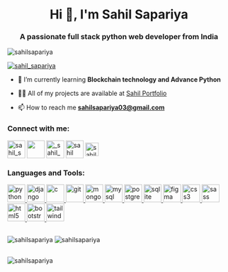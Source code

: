 <h1 align="center">Hi 👋, I'm Sahil Sapariya</h1>
<h3 align="center">A passionate full stack python web developer from India</h3>

<p align="left"> <img src="https://komarev.com/ghpvc/?username=sahilsapariya&label=Profile%20views&color=0e75b6&style=flat" alt="sahilsapariya" /> </p>

<p align="left"> <a href="https://twitter.com/sahil_sapariya" target="blank"><img src="https://img.shields.io/twitter/follow/sahil_sapariya?logo=twitter&style=for-the-badge" alt="sahil_sapariya" /></a> </p>

<!-- <img height="400" align="center" src="https://i.pinimg.com/originals/f1/e7/34/f1e734f9cade86fe737a9aa404ad5677.gif" alt="coder image" /> -->

- 🌱 I’m currently learning **Blockchain technology and Advance Python**

- 👨‍💻 All of my projects are available at [Sahil Portfolio](https://sahilsapariya03.netlify.app)

- 📫 How to reach me **sahilsapariya03@gmail.com**

<h3 align="left">Connect with me:</h3>
<p align="left">
<a href="https://twitter.com/sahil_sapariya" target="blank"><img align="center" src="https://img.icons8.com/color/48/null/twitter--v1.png" alt="sahil_sapariya" height="40" width="40" /></a>
<a href="https://linkedin.com/in/sahilsapariya" target="blank"><img align="center" src="https://img.icons8.com/color/48/null/linkedin-circled--v1.png" height="40" width="40" /></a>
<a href="https://instagram.com/_sahil_sapariya_03" target="blank"><img align="center" src="https://img.icons8.com/fluency/48/null/instagram-new.png" alt="_sahil_sapariya_03" height="40" width="40" /></a>
<a href="https://www.youtube.com/channel/UCxiHXMxexflSct4lUD0MaCA" target="blank"><img align="center" src="https://img.icons8.com/color/48/null/youtube-play.png" alt="sahil sapariya" height="40" width="40" /></a>
<a href="https://www.leetcode.com/sahil_sapariya" target="blank"><img align="center" src="https://img.icons8.com/external-tal-revivo-color-tal-revivo/48/null/external-level-up-your-coding-skills-and-quickly-land-a-job-logo-color-tal-revivo.png" alt="sahil_sapariya" height="30" width="30" /></a>
</p>

<h3 align="left">Languages and Tools:</h3>
<p align="left"> 
<a href="https://www.python.org" target="_blank" rel="noreferrer"> <img src="https://img.icons8.com/fluency/48/null/python.png" alt="python" width="40" height="40"/> </a>
<a href="https://www.djangoproject.com/" target="_blank" rel="noreferrer"> <img src="https://cdn.worldvectorlogo.com/logos/django.svg" alt="django" width="40" height="40"/> </a>
<a href="https://www.cprogramming.com/" target="_blank" rel="noreferrer"> <img src="https://img.icons8.com/fluency/48/null/c-programming.png" alt="c" width="40" height="40"/> </a> 
<a href="https://git-scm.com/" target="_blank" rel="noreferrer"> <img src="https://www.vectorlogo.zone/logos/git-scm/git-scm-icon.svg" alt="git" width="40" height="40"/> </a> 
<a href="https://www.mongodb.com/" target="_blank" rel="noreferrer"> <img src="https://img.icons8.com/color/48/null/mongodb.png" alt="mongodb" width="40" height="40"/> </a> 
<a href="https://www.mysql.com/" target="_blank" rel="noreferrer"> <img src="https://img.icons8.com/fluency/48/null/mysql-logo.png" alt="mysql" width="40" height="40"/> </a> 
<a href="https://www.postgresql.org" target="_blank" rel="noreferrer"> <img src="https://img.icons8.com/plasticine/100/null/postgreesql.png" alt="postgresql" width="40" height="40"/> </a>
<a href="https://www.sqlite.org/" target="_blank" rel="noreferrer"> <img src="https://www.vectorlogo.zone/logos/sqlite/sqlite-icon.svg" alt="sqlite" width="40" height="40"/> </a> 
<a href="https://www.figma.com/" target="_blank" rel="noreferrer"> <img src="https://www.vectorlogo.zone/logos/figma/figma-icon.svg" alt="figma" width="40" height="40"/> </a> 
<a href="https://www.w3schools.com/css/" target="_blank" rel="noreferrer"> <img src="https://img.icons8.com/fluency/48/null/css3.png" alt="css3" width="40" height="40"/> </a>
<a href="https://sass-lang.com" target="_blank" rel="noreferrer"> <img src="https://img.icons8.com/color/48/null/sass.png" alt="sass" width="40" height="40"/> </a> 
<a href="https://www.w3.org/html/" target="_blank" rel="noreferrer"> <img src="https://img.icons8.com/external-tal-revivo-color-tal-revivo/48/null/external-html-5-is-a-software-solution-stack-that-defines-the-properties-and-behaviors-of-web-page-logo-color-tal-revivo.png" alt="html5" width="40" height="40"/> </a> 
<a href="https://getbootstrap.com" target="_blank" rel="noreferrer"> <img src="https://img.icons8.com/color/48/null/bootstrap.png" alt="bootstrap" width="40" height="40"/> </a> 
<a href="https://tailwindcss.com/" target="_blank" rel="noreferrer"> <img src="https://www.vectorlogo.zone/logos/tailwindcss/tailwindcss-icon.svg" alt="tailwind" width="40" height="40"/> </a> 
</p>

<p><img align="left" style="margin: 1rem 0" src="https://github-readme-stats.vercel.app/api/top-langs?username=sahilsapariya&show_icons=true&locale=en&layout=compact" alt="sahilsapariya" /></p>

<p>&nbsp;<img align="center" style="margin: 1rem 0" src="https://github-readme-stats.vercel.app/api?username=sahilsapariya&show_icons=true&locale=en" alt="sahilsapariya" /></p>

<p><img align="center" src="https://github-readme-streak-stats.herokuapp.com/?user=sahilsapariya&" alt="sahilsapariya" /></p>
